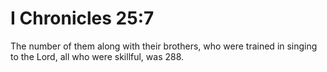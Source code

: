 # I Chronicles 25:7

The number of them along with their brothers, who were trained in singing to the Lord, all who were skillful, was 288.
